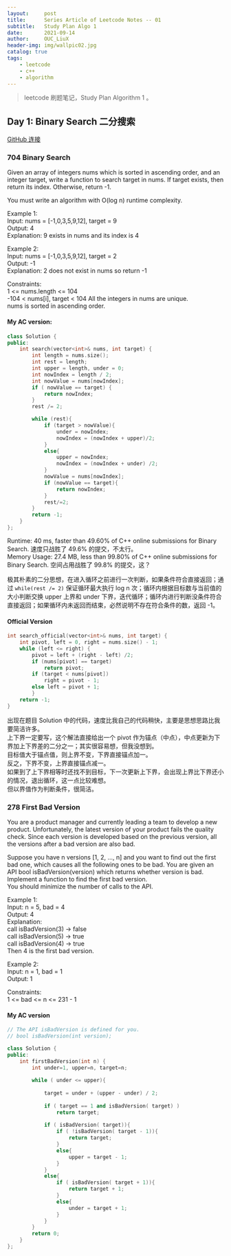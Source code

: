 ```yaml
---
layout:     post
title:      Series Article of Leetcode Notes -- 01
subtitle:   Study Plan Algo 1        
date:       2021-09-14
author:     OUC_LiuX
header-img: img/wallpic02.jpg
catalog: true
tags:
    - leetcode      
    - c++     
    - algorithm            
---     
```


> leetcode 刷题笔记，Study Plan Algorithm 1 。     

## Day 1: Binary Search 二分搜索        
[GitHub 连接](https://github.com/OUCliuxiang/leetcode/blob/master/StudyPlan/Algo1/day1)       

### 704 Binary Search       
Given an array of integers nums which is sorted in ascending order, and an integer target, write a function to search target in nums. If target exists, then return its index. Otherwise, return -1.    
 
You must write an algorithm with O(log n) runtime complexity.
 
Example 1:    
Input: nums = [-1,0,3,5,9,12], target = 9    
Output: 4     
Explanation: 9 exists in nums and its index is 4

Example 2:      
Input: nums = [-1,0,3,5,9,12], target = 2     
Output: -1      
Explanation: 2 does not exist in nums so return -1
  
Constraints:     
1 <= nums.length <= 104    
-104 < nums[i], target < 104
All the integers in nums are unique.   
nums is sorted in ascending order.

#### My AC version:    
```c++           
class Solution {
public:
    int search(vector<int>& nums, int target) {
        int length = nums.size();
        int rest = length;
        int upper = length, under = 0;
        int nowIndex = length / 2;
        int nowValue = nums[nowIndex];
        if ( nowValue == target) {
            return nowIndex;
        }
        rest /= 2;

        while (rest){
            if (target > nowValue){
                under = nowIndex;
                nowIndex = (nowIndex + upper)/2;
            }
            else{
                upper = nowIndex;
                nowIndex = (nowIndex + under) /2;
            }
            nowValue = nums[nowIndex];
            if (nowValue == target){
                return nowIndex;
            }
            rest/=2;
        }
        return -1;
    }
};
```       
Runtime: 40 ms, faster than 49.60% of C++ online submissions for Binary Search. 速度只战胜了 49.6% 的提交，不太行。        
Memory Usage: 27.4 MB, less than 99.80% of C++ online submissions for Binary Search. 空间占用战胜了 99.8% 的提交，这？           

极其朴素的二分思想，在进入循环之前进行一次判断，如果条件符合直接返回；通过 `while(rest /= 2)` 保证循环最大执行 log n 次；循环内根据目标数与当前值的大小判断交换 upper 上界和 under 下界，迭代循环；循环内进行判断没条件符合直接返回；如果循环内未返回而结束，必然说明不存在符合条件的数，返回 -1。     

#### Official Version    
```c++    
int search_official(vector<int>& nums, int target) {
    int pivot, left = 0, right = nums.size() - 1;
    while (left <= right) {
        pivot = left + (right - left) /2;
        if (nums[pivot] == target) 
            return pivot;
        if (target < nums[pivot]) 
            right = pivot - 1;
        else left = pivot + 1;
        }
    return -1;
}
```     
出现在题目 Solution 中的代码，速度比我自己的代码稍快，主要是思想思路比我要简洁许多。      
上下界一定要写，这个解法直接给出一个 pivot 作为锚点（中点），中点更新为下界加上下界差的二分之一；其实很容易想，但我没想到。     
目标值大于锚点值，则上界不变，下界直接锚点加一。     
反之，下界不变，上界直接锚点减一。       
如果到了上下界相等时还找不到目标，下一次更新上下界，会出现上界比下界还小的情况，退出循环，这一点比较难想。      
但以界值作为判断条件，很简洁。     

### 278 First Bad Version         
You are a product manager and currently leading a team to develop a new product. Unfortunately, the latest version of your product fails the quality check. Since each version is developed based on the previous version, all the versions after a bad version are also bad.      

Suppose you have n versions [1, 2, ..., n] and you want to find out the first bad one, which causes all the following ones to be bad. You are given an API bool isBadVersion(version) which returns whether version is bad. Implement a function to find the first bad version.     
You should minimize the number of calls to the API.

 
Example 1:     
Input: n = 5, bad = 4     
Output: 4     
Explanation:     
call isBadVersion(3) -> false     
call isBadVersion(5) -> true     
call isBadVersion(4) -> true     
Then 4 is the first bad version.     

Example 2:     
Input: n = 1, bad = 1      
Output: 1     

Constraints:     
1 <= bad <= n <= 231 - 1      

#### My AC version      

```c++     
// The API isBadVersion is defined for you.     
// bool isBadVersion(int version);     

class Solution {
public:
    int firstBadVersion(int n) {
        int under=1, upper=n, target=n;
        
        while ( under <= upper){
            
            target = under + (upper - under) / 2;
            
            if ( target == 1 and isBadVersion( target) )
                return target;
            
            if ( isBadVersion( target)){
                if ( !isBadVersion( target - 1)){
                    return target;
                }
                else{
                    upper = target - 1;
                }
            }
            else{
                if ( isBadVersion( target + 1)){
                    return target + 1;
                }
                else{
                    under = target + 1;
                }
            }
        }
        return 0;
    }
};
```